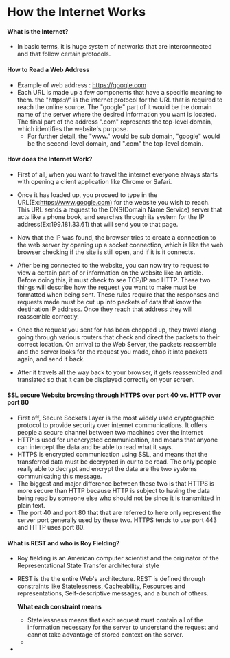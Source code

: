 # How the Internet Works

#### What is the Internet?
- In basic terms, it is huge system of networks that are interconnected and that follow certain protocols. 


#### How to Read a Web Address
- Example of web address : https://google.com
- Each URL is made up a few 
  components that have a specific meaning to them. the "https://" is the internet protocol for the URL that is required to reach
  the online source. The "google" part of it would be the domain name of the server where the desired information you want is located. 
  The final part of the address ".com" represents the top-level domain, which identifies the website's purpose.
  - For further detail, the "www." would be sub domain, "google" would be the second-level domain, and ".com" the top-level domain.
  
  
#### How does the Internet Work?
- First of all, when you want to travel the internet everyone always starts with opening a client application like 
Chrome or Safari.


- Once it has loaded up, you proceed to type in the URL(Ex:https://www.google.com) for the website you wish to reach. 
This URL sends a request to the DNS(Domain Name Service) server that acts like a phone book, and searches through its system for the IP address(Ex:199.181.33.61)
 that will send you to that page. 

- Now that the IP was found, the browser tries to create a connection to the web server by opening up a socket connection, which is like the web browser checking if the
site is still open, and if it is it connects.

- After being connected to the website, you can now try to request to view a certain part of or information on the website like an article. Before doing this, 
it must check to see TCP/IP and HTTP. These two things will describe how the request you want to make must be formatted when being sent. 
These rules require that the responses and requests made must be cut up into packets of data that know the destination IP address. Once they reach that address they will reassemble
correctly.

- Once the request you sent for has been chopped up, they travel along going through various routers that check and direct the packets to their correct
location. On arrival to the Web Server, the packets reassemble and the server looks for the request you made, chop it into packets again, and send it back.

- After it travels all the way back to your browser, it gets reassembled and translated so that it can be displayed correctly on your screen.

#### SSL secure Website browsing through HTTPS over port 40 vs. HTTP over port 80
- First off, Secure Sockets Layer is the most widely used cryptographic protocol to provide security over internet communications. It offers people a secure channel between two machines 
over the internet
- HTTP is used for unencrypted communication, and means that anyone can intercept the data and be able to read what it says.
- HTTPS is encrypted communication using SSL, and means that the transferred data must be decrypted in our to be read. The only people really able to decrypt and encrypt the data
are the two systems communicating this message.
- The biggest and major difference between these two is that HTTPS is more secure than HTTP because HTTP is subject to having the data being read by someone else who should not be since it is 
transmitted in plain text.
- The port 40 and port 80 that that are referred to here only represent the server port generally used by these two. HTTPS tends to use port 443 and HTTP uses port 80.

#### What is REST and who is Roy Fielding?
- Roy fielding is an American computer scientist and the originator of the Representational State Transfer architectural style
- REST is the the entire Web's architecture. REST is defined through constraints like Statelessness, Cacheability, Resources and representations, Self-descriptive messages, and a bunch of others.

  **What each constraint means**
    - Statelessness means that each request must contain all of the information necessary for the server to understand the request and cannot take advantage of stored context on the server.
    -
-  